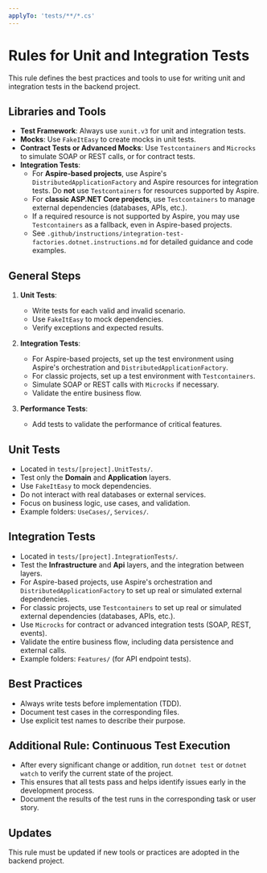 ```yaml
---
applyTo: 'tests/**/*.cs'
---
```

# Rules for Unit and Integration Tests

This rule defines the best practices and tools to use for writing unit and integration tests in the backend project.

## Libraries and Tools
- **Test Framework**: Always use `xunit.v3` for unit and integration tests.
- **Mocks**: Use `FakeItEasy` to create mocks in unit tests.
- **Contract Tests or Advanced Mocks**: Use `Testcontainers` and `Microcks` to simulate SOAP or REST calls, or for contract tests.
- **Integration Tests**: 
  - For **Aspire-based projects**, use Aspire's `DistributedApplicationFactory` and Aspire resources for integration tests. Do **not** use `Testcontainers` for resources supported by Aspire.
  - For **classic ASP.NET Core projects**, use `Testcontainers` to manage external dependencies (databases, APIs, etc.).
  - If a required resource is not supported by Aspire, you may use `Testcontainers` as a fallback, even in Aspire-based projects.
  - See `.github/instructions/integration-test-factories.dotnet.instructions.md` for detailed guidance and code examples.

## General Steps
1. **Unit Tests**:
   - Write tests for each valid and invalid scenario.
   - Use `FakeItEasy` to mock dependencies.
   - Verify exceptions and expected results.

2. **Integration Tests**:
   - For Aspire-based projects, set up the test environment using Aspire's orchestration and `DistributedApplicationFactory`.
   - For classic projects, set up a test environment with `Testcontainers`.
   - Simulate SOAP or REST calls with `Microcks` if necessary.
   - Validate the entire business flow.

3. **Performance Tests**:
   - Add tests to validate the performance of critical features.

## Unit Tests
- Located in `tests/[project].UnitTests/`.
- Test only the **Domain** and **Application** layers.
- Use `FakeItEasy` to mock dependencies.
- Do not interact with real databases or external services.
- Focus on business logic, use cases, and validation.
- Example folders: `UseCases/`, `Services/`.

## Integration Tests
- Located in `tests/[project].IntegrationTests/`.
- Test the **Infrastructure** and **Api** layers, and the integration between layers.
- For Aspire-based projects, use Aspire's orchestration and `DistributedApplicationFactory` to set up real or simulated external dependencies.
- For classic projects, use `Testcontainers` to set up real or simulated external dependencies (databases, APIs, etc.).
- Use `Microcks` for contract or advanced integration tests (SOAP, REST, events).
- Validate the entire business flow, including data persistence and external calls.
- Example folders: `Features/` (for API endpoint tests).

## Best Practices
- Always write tests before implementation (TDD).
- Document test cases in the corresponding files.
- Use explicit test names to describe their purpose.

## Additional Rule: Continuous Test Execution

- After every significant change or addition, run `dotnet test` or `dotnet watch` to verify the current state of the project.
- This ensures that all tests pass and helps identify issues early in the development process.
- Document the results of the test runs in the corresponding task or user story.

## Updates
This rule must be updated if new tools or practices are adopted in the backend project.
